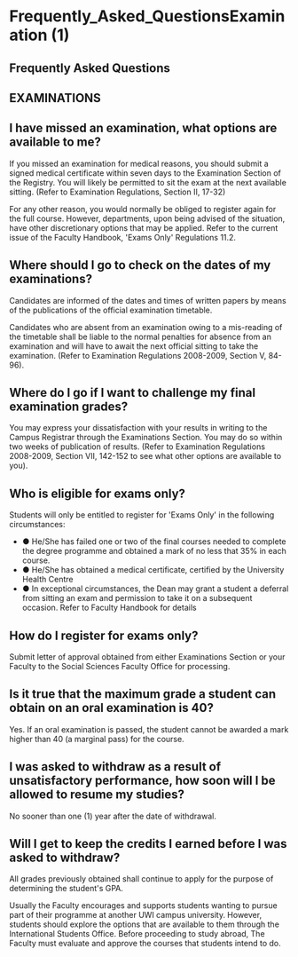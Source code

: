 # Frequently_Asked_QuestionsExamination (1)

## Frequently Asked Questions

## EXAMINATIONS

## I have missed an examination, what options are available to me?

If you missed an examination for medical reasons, you should submit a signed medical certificate within seven days to the Examination Section of the Registry.  You will likely be permitted to sit the exam at the next available sitting. (Refer to Examination Regulations, Section II, 17-32)

For any other reason, you would normally be obliged to register again for the full course.  However, departments, upon being advised of the situation, have other discretionary options that may be applied. Refer to the current issue of the Faculty Handbook, 'Exams Only' Regulations 11.2.

## Where should I go to check on the dates of my examinations?

Candidates are informed of the dates and times of written papers by means of the publications of the official examination timetable.

Candidates who are absent from an examination owing to a mis-reading of the timetable shall be liable to the normal penalties for absence from an examination and will have to await the next official sitting to take the examination. (Refer to Examination Regulations 2008-2009, Section V, 84-96).

## Where do I go if I want to challenge my final examination grades?

You may express your dissatisfaction with your results in writing to the Campus Registrar through the Examinations Section.  You may do so within two weeks of publication of results. (Refer to Examination Regulations 2008-2009, Section VII, 142-152 to see what other options are available to you).

## Who is eligible for exams only?

Students will only be entitled to register for 'Exams Only' in the following circumstances:

- ● He/She has failed one or two of the final courses needed to complete the degree programme and obtained a mark of no less that 35% in each course.
- ● He/She has obtained a medical certificate, certified by the University Health Centre
- ● In exceptional circumstances, the Dean may grant a student a deferral from sitting an exam and permission to take it on a subsequent occasion.  Refer to Faculty Handbook for details

## How do I register for exams only?

Submit letter of approval obtained from either Examinations Section or your Faculty to the Social Sciences Faculty Office for processing.

## Is it true that the maximum grade a student can obtain on an oral examination is 40?

Yes.   If an oral examination is passed, the student cannot be awarded a mark higher than 40 (a marginal pass) for the course.

## I was asked to withdraw as a result of unsatisfactory performance, how soon will I be allowed to resume my studies?

No sooner than one (1) year after the date of withdrawal.

## Will I get to keep the credits I earned before I was asked to withdraw?

All grades previously obtained shall continue to apply for the purpose of determining the student's GPA.

Usually the Faculty encourages and supports students wanting to pursue part of their programme at another UWI campus university.   However, students should explore the options that are available to them through the International Students Office.  Before proceeding to study abroad, The Faculty must evaluate and approve the courses that students intend to do.